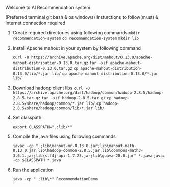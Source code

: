 Welcome to AI Recommendation system

(Preferred terminal git bash & os windows)
Insturctions to follow(must) & Internet connection required

 1. Create required directories using following commands 
    ```mkdir recommendation-system```
    ```cd recommendation-system```
    ```mkdir lib```

 2. Install Apache mahout in your system by following command

    ```curl -O https://archive.apache.org/dist/mahout/0.13.0/apache-mahout-distribution-0.13.0.tar.gz```
    ```tar -xzf apache-mahout-distribution-0.13.0.tar.gz```
    ```cp apache-mahout-distribution-0.13.0/lib/*.jar lib/```
    ```cp apache-mahout-distribution-0.13.0/*.jar lib/```

 3. Download hadoop client libs
    ```curl -O https://archive.apache.org/dist/hadoop/common/hadoop-2.8.5/hadoop-2.8.5.tar.gz```
    ```tar -xzf hadoop-2.8.5.tar.gz```
    ```cp hadoop-2.8.5/share/hadoop/common/*.jar lib/```
    ```cp hadoop-2.8.5/share/hadoop/common/lib/*.jar lib/```
 
 4. Set classpath

    ```export CLASSPATH=".:lib/*"```

 5. Compile the java files using following commands

    ```javac -cp ".;lib\mahout-mr-0.13.0.jar;lib\mahout-math-0.13.0.jar;lib\hadoop-common-2.8.5.jar;lib\commons-math3-3.6.1.jar;lib\slf4j-api-1.7.25.jar;lib\guava-20.0.jar" *.java```
    ```javac -cp $CLASSPATH *.java```
 
 6. Run the application 

    ```java -cp ".;lib\*" RecommendationDemo```

